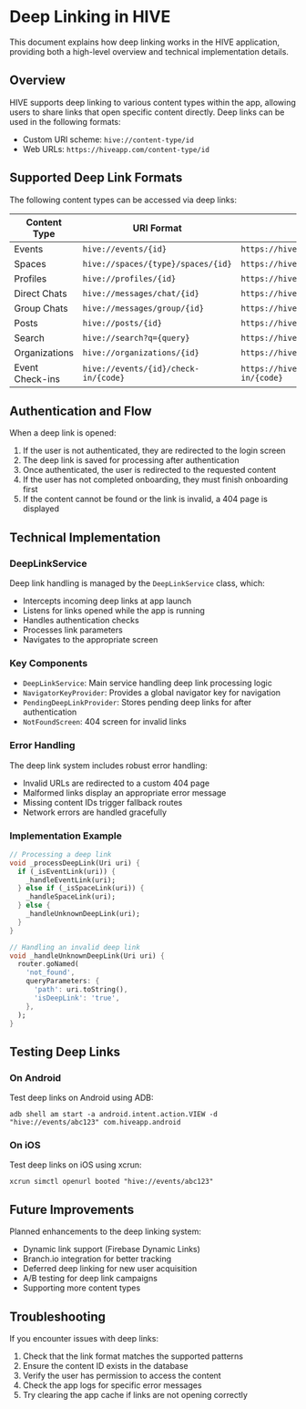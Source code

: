# Deep Linking in HIVE

This document explains how deep linking works in the HIVE application, providing both a high-level overview and technical implementation details.

## Overview

HIVE supports deep linking to various content types within the app, allowing users to share links that open specific content directly. Deep links can be used in the following formats:

- Custom URI scheme: `hive://content-type/id`
- Web URLs: `https://hiveapp.com/content-type/id`

## Supported Deep Link Formats

The following content types can be accessed via deep links:

| Content Type | URI Format | Web URL Format | Example |
|--------------|------------|----------------|---------|
| Events | `hive://events/{id}` | `https://hiveapp.com/events/{id}` | `hive://events/abc123` |
| Spaces | `hive://spaces/{type}/spaces/{id}` | `https://hiveapp.com/spaces/{type}/spaces/{id}` | `hive://spaces/club/spaces/xyz456` |
| Profiles | `hive://profiles/{id}` | `https://hiveapp.com/profiles/{id}` | `hive://profiles/user789` |
| Direct Chats | `hive://messages/chat/{id}` | `https://hiveapp.com/messages/chat/{id}` | `hive://messages/chat/chat123` |
| Group Chats | `hive://messages/group/{id}` | `https://hiveapp.com/messages/group/{id}` | `hive://messages/group/group456` |
| Posts | `hive://posts/{id}` | `https://hiveapp.com/posts/{id}` | `hive://posts/post789` |
| Search | `hive://search?q={query}` | `https://hiveapp.com/search?q={query}` | `hive://search?q=technology` |
| Organizations | `hive://organizations/{id}` | `https://hiveapp.com/organizations/{id}` | `hive://organizations/org123` |
| Event Check-ins | `hive://events/{id}/check-in/{code}` | `https://hiveapp.com/events/{id}/check-in/{code}` | `hive://events/event123/check-in/ABCDEF` |

## Authentication and Flow

When a deep link is opened:

1. If the user is not authenticated, they are redirected to the login screen
2. The deep link is saved for processing after authentication
3. Once authenticated, the user is redirected to the requested content
4. If the user has not completed onboarding, they must finish onboarding first
5. If the content cannot be found or the link is invalid, a 404 page is displayed

## Technical Implementation

### DeepLinkService

Deep link handling is managed by the `DeepLinkService` class, which:

- Intercepts incoming deep links at app launch
- Listens for links opened while the app is running
- Handles authentication checks
- Processes link parameters
- Navigates to the appropriate screen

### Key Components

- `DeepLinkService`: Main service handling deep link processing logic
- `NavigatorKeyProvider`: Provides a global navigator key for navigation
- `PendingDeepLinkProvider`: Stores pending deep links for after authentication
- `NotFoundScreen`: 404 screen for invalid links

### Error Handling

The deep link system includes robust error handling:

- Invalid URLs are redirected to a custom 404 page
- Malformed links display an appropriate error message
- Missing content IDs trigger fallback routes
- Network errors are handled gracefully

### Implementation Example

```dart
// Processing a deep link
void _processDeepLink(Uri uri) {
  if (_isEventLink(uri)) {
    _handleEventLink(uri);
  } else if (_isSpaceLink(uri)) {
    _handleSpaceLink(uri);
  } else {
    _handleUnknownDeepLink(uri);
  }
}

// Handling an invalid deep link
void _handleUnknownDeepLink(Uri uri) {
  router.goNamed(
    'not_found', 
    queryParameters: {
      'path': uri.toString(),
      'isDeepLink': 'true',
    },
  );
}
```

## Testing Deep Links

### On Android

Test deep links on Android using ADB:

```
adb shell am start -a android.intent.action.VIEW -d "hive://events/abc123" com.hiveapp.android
```

### On iOS

Test deep links on iOS using xcrun:

```
xcrun simctl openurl booted "hive://events/abc123"
```

## Future Improvements

Planned enhancements to the deep linking system:

- Dynamic link support (Firebase Dynamic Links)
- Branch.io integration for better tracking
- Deferred deep linking for new user acquisition
- A/B testing for deep link campaigns
- Supporting more content types

## Troubleshooting

If you encounter issues with deep links:

1. Check that the link format matches the supported patterns
2. Ensure the content ID exists in the database
3. Verify the user has permission to access the content
4. Check the app logs for specific error messages
5. Try clearing the app cache if links are not opening correctly 